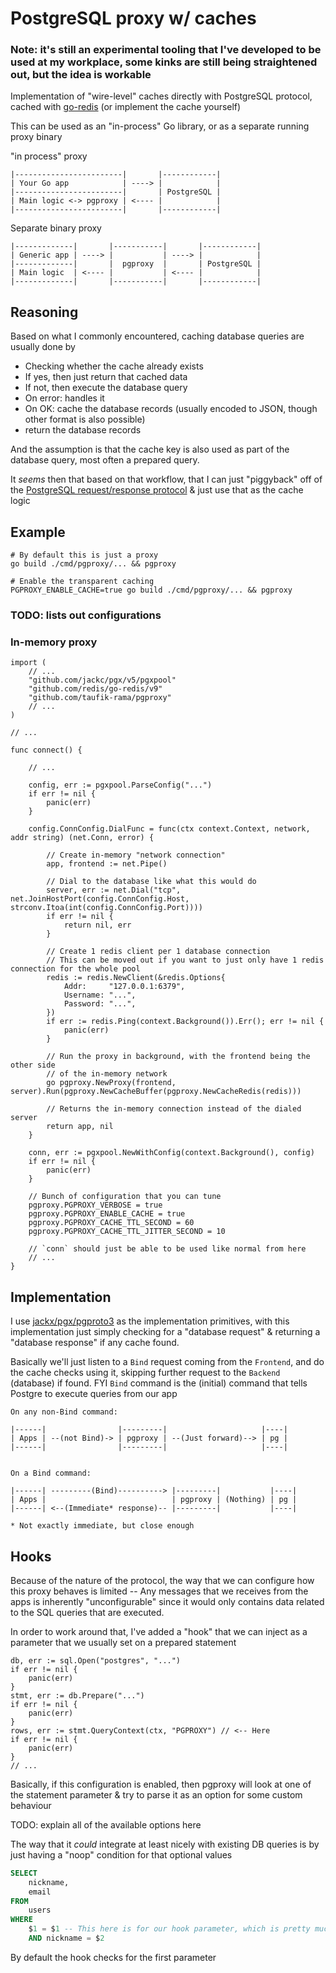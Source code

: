 # PostgreSQL proxy w/ caches

### Note: it's still an experimental tooling that I've developed to be used at my workplace, some kinks are still being straightened out, but the idea is workable

Implementation of "wire-level" caches directly with PostgreSQL protocol, cached with [go-redis](https://github.com/redis/go-redis) (or implement the cache yourself)

This can be used as an "in-process" Go library, or as a separate running proxy binary


"in process" proxy
```
|------------------------|       |------------|
| Your Go app            | ----> |            |
|------------------------|       | PostgreSQL |
| Main logic <-> pgproxy | <---- |            |
|------------------------|       |------------|
```

Separate binary proxy
```
|-------------|       |-----------|       |------------|
| Generic app | ----> |           | ----> |            |
|-------------|       |  pgproxy  |       | PostgreSQL |
| Main logic  | <---- |           | <---- |            |
|-------------|       |-----------|       |------------|
```

## Reasoning

Based on what I commonly encountered, caching database queries are usually done by
- Checking whether the cache already exists
- If yes, then just return that cached data
- If not, then execute the database query
- On error: handles it
- On OK: cache the database records (usually encoded to JSON, though other format is also possible)
- return the database records

And the assumption is that the cache key is also used as part of the database query, most often a prepared query.

It _seems_ then that based on that workflow, that I can just "piggyback" off of the [PostgreSQL request/response protocol](https://www.postgresql.org/docs/current/protocol-flow.html) & just use that as the cache logic

## Example

```shell
# By default this is just a proxy
go build ./cmd/pgproxy/... && pgproxy
```

```shell
# Enable the transparent caching
PGPROXY_ENABLE_CACHE=true go build ./cmd/pgproxy/... && pgproxy
```

### TODO: lists out configurations

### In-memory proxy

```golang
import (
    // ...
	"github.com/jackc/pgx/v5/pgxpool"
	"github.com/redis/go-redis/v9"
	"github.com/taufik-rama/pgproxy"
    // ...
)

// ...

func connect() {

    // ...
    
    config, err := pgxpool.ParseConfig("...")
    if err != nil {
        panic(err)
    }

    config.ConnConfig.DialFunc = func(ctx context.Context, network, addr string) (net.Conn, error) {

        // Create in-memory "network connection"
        app, frontend := net.Pipe()

        // Dial to the database like what this would do
        server, err := net.Dial("tcp", net.JoinHostPort(config.ConnConfig.Host, strconv.Itoa(int(config.ConnConfig.Port))))
        if err != nil {
            return nil, err
        }

        // Create 1 redis client per 1 database connection
        // This can be moved out if you want to just only have 1 redis connection for the whole pool
        redis := redis.NewClient(&redis.Options{
            Addr:     "127.0.0.1:6379",
            Username: "...",
            Password: "...",
        })
        if err := redis.Ping(context.Background()).Err(); err != nil {
            panic(err)
        }

        // Run the proxy in background, with the frontend being the other side
        // of the in-memory network
        go pgproxy.NewProxy(frontend, server).Run(pgproxy.NewCacheBuffer(pgproxy.NewCacheRedis(redis)))

        // Returns the in-memory connection instead of the dialed server
        return app, nil
    }

    conn, err := pgxpool.NewWithConfig(context.Background(), config)
    if err != nil {
        panic(err)
    }

    // Bunch of configuration that you can tune
    pgproxy.PGPROXY_VERBOSE = true
    pgproxy.PGPROXY_ENABLE_CACHE = true
    pgproxy.PGPROXY_CACHE_TTL_SECOND = 60
    pgproxy.PGPROXY_CACHE_TTL_JITTER_SECOND = 10

    // `conn` should just be able to be used like normal from here
    // ...
}

```

## Implementation

I use [jackx/pgx/pgproto3](https://github.com/jackc/pgproto3) as the implementation primitives, with this implementation just simply checking for a "database request" & returning a "database response" if any cache found.

Basically we'll just listen to a `Bind` request coming from the `Frontend`, and do the cache checks using it, skipping further request to the `Backend` (database) if found. FYI `Bind` command is the (initial) command
that tells Postgre to execute queries from our app

```
On any non-Bind command:

|------|                |---------|                     |----|
| Apps | --(not Bind)-> | pgproxy | --(Just forward)--> | pg |
|------|                |---------|                     |----|


On a Bind command:

|------| ---------(Bind)----------> |---------|           |----|
| Apps |                            | pgproxy | (Nothing) | pg |
|------| <--(Immediate* response)-- |---------|           |----|

* Not exactly immediate, but close enough
```

## Hooks

Because of the nature of the protocol, the way that we can configure how this proxy behaves is limited -- Any messages that we receives from the apps is inherently "unconfigurable" since it would only contains
data related to the SQL queries that are executed.

In order to work around that, I've added a "hook" that we can inject as a parameter that we usually set on a prepared statement

```golang
db, err := sql.Open("postgres", "...")
if err != nil {
    panic(err)
}
stmt, err := db.Prepare("...")
if err != nil {
    panic(err)
}
rows, err := stmt.QueryContext(ctx, "PGPROXY") // <-- Here
if err != nil {
    panic(err)
}
// ...
```

Basically, if this configuration is enabled, then pgproxy will look at one of the statement parameter & try to parse it as an option for some custom behaviour

TODO: explain all of the available options here

The way that it _could_ integrate at least nicely with existing DB queries is by just having a "noop" condition for that optional values

```sql
SELECT
    nickname,
    email
FROM
    users
WHERE
    $1 = $1 -- This here is for our hook parameter, which is pretty much will always be TRUE
    AND nickname = $2
```

By default the hook checks for the first parameter
